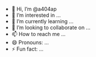 - 👋 Hi, I’m @a404ap
- 👀 I’m interested in ...
- 🌱 I’m currently learning ...
- 💞️ I’m looking to collaborate on ...
- 📫 How to reach me ...
- 😄 Pronouns: ...
- ⚡ Fun fact: ...

<!---
a404ap/a404ap is a ✨ special ✨ repository because its `README.md` (this file) appears on your GitHub profile.
You can click the Preview link to take a look at your changes.
--->
